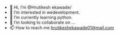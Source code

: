 - 👋 Hi, I’m @Hrutikesh ekawade/
- 👀 I’m interested in wedevelopment.
- 🌱 I’m currently learning python.
- 💞️ I’m looking to collaborate on ...
- 📫 How to reach me hrutikeshekawade01@mail.com

<!---
Hrushi0103/Hrushi0103 is a ✨ special ✨ repository because its `README.md` (this file) appears on your GitHub profile.
You can click the Preview link to take a look at your changes.
--->
